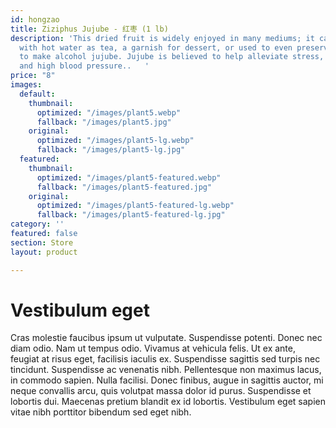 ```yaml
---
id: hongzao
title: Ziziphus Jujube - 红枣 (1 lb)
description: 'This dried fruit is widely enjoyed in many mediums; it can be consumed
  with hot water as tea, a garnish for dessert, or used to even preserved in alcohol
  to make alcohol jujube. Jujube is believed to help alleviate stress, constipation,
  and high blood pressure..   '
price: "8"
images:
  default:
    thumbnail:
      optimized: "/images/plant5.webp"
      fallback: "/images/plant5.jpg"
    original:
      optimized: "/images/plant5-lg.webp"
      fallback: "/images/plant5-lg.jpg"
  featured:
    thumbnail:
      optimized: "/images/plant5-featured.webp"
      fallback: "/images/plant5-featured.jpg"
    original:
      optimized: "/images/plant5-featured-lg.webp"
      fallback: "/images/plant5-featured-lg.jpg"
category: ''
featured: false
section: Store
layout: product

---
```

# Vestibulum eget

Cras molestie faucibus ipsum ut vulputate. Suspendisse potenti. Donec nec diam odio. Nam ut tempus odio. Vivamus at vehicula felis. Ut ex ante, feugiat at risus eget, facilisis iaculis ex. Suspendisse sagittis sed turpis nec tincidunt. Suspendisse ac venenatis nibh. Pellentesque non maximus lacus, in commodo sapien. Nulla facilisi. Donec finibus, augue in sagittis auctor, mi neque convallis arcu, quis volutpat massa dolor id purus. Suspendisse et lobortis dui. Maecenas pretium blandit ex id lobortis. Vestibulum eget sapien vitae nibh porttitor bibendum sed eget nibh.